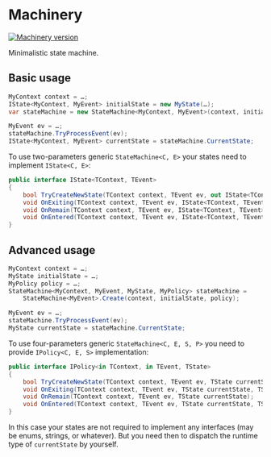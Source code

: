 # Machinery

[![Machinery version](https://img.shields.io/nuget/v/Machinery.svg)](https://www.nuget.org/packages/Machinery/)

Minimalistic state machine.

## Basic usage

```cs
MyContext context = …;
IState<MyContext, MyEvent> initialState = new MyState(…);
var stateMachine = new StateMachine<MyContext, MyEvent>(context, initialState);

MyEvent ev = …;
stateMachine.TryProcessEvent(ev);
IState<MyContext, MyEvent> currentState = stateMachine.CurrentState;
```

To use two-parameters generic `StateMachine<C, E>` your states need to implement `IState<C, E>`: 

```cs
public interface IState<TContext, TEvent>
{
    bool TryCreateNewState(TContext context, TEvent ev, out IState<TContext, TEvent> newState);
    void OnExiting(TContext context, TEvent ev, IState<TContext, TEvent> newState);
    void OnRemain(TContext context, TEvent ev, IState<TContext, TEvent> currentState);
    void OnEntered(TContext context, TEvent ev, IState<TContext, TEvent> oldState);
}
```

## Advanced usage

```cs
MyContext context = …;
MyState initialState = …;
MyPolicy policy = …;
StateMachine<MyContext, MyEvent, MyState, MyPolicy> stateMachine =
    StateMachine<MyEvent>.Create(context, initialState, policy);

MyEvent ev = …;
stateMachine.TryProcessEvent(ev);
MyState currentState = stateMachine.CurrentState;
```

To use four-parameters generic `StateMachine<C, E, S, P>` you need to provide `IPolicy<C, E, S>` implementation:

```cs
public interface IPolicy<in TContext, in TEvent, TState>
{
    bool TryCreateNewState(TContext context, TEvent ev, TState currentState, out TState newState);
    void OnExiting(TContext context, TEvent ev, TState currentState, TState newState);
    void OnRemain(TContext context, TEvent ev, TState currentState);
    void OnEntered(TContext context, TEvent ev, TState currentState, TState oldState);
}
```

In this case your states are not required to implement any interfaces (may be enums, strings, or whatever).
But you need then to dispatch the runtime type of `currentState` by yourself.
